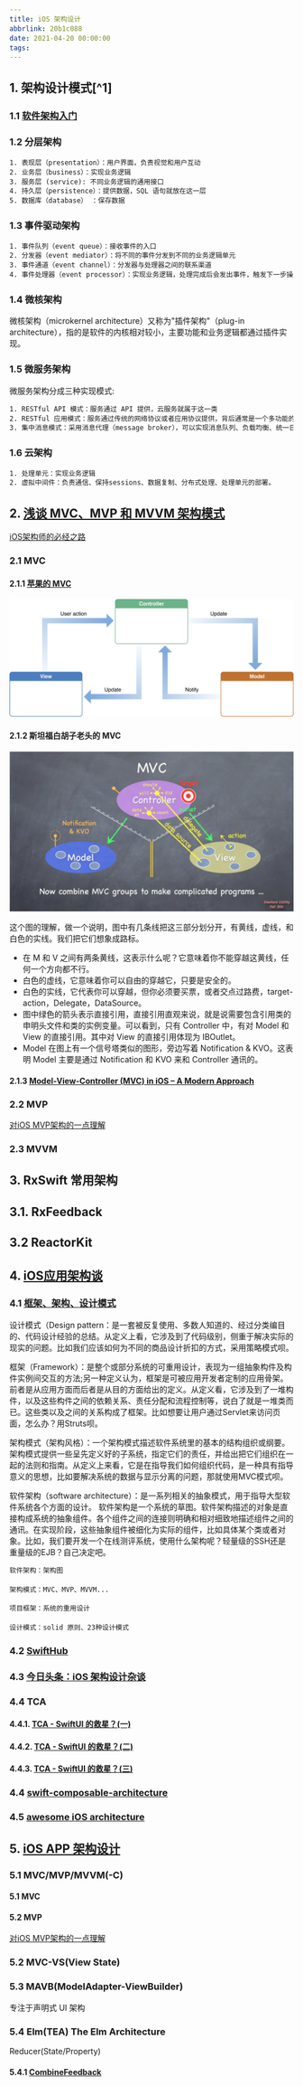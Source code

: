 ```yaml
---
title: iOS 架构设计
abbrlink: 20b1c088
date: 2021-04-20 00:00:00
tags:
---
```


## 1. 架构设计模式[^1]

### 1.1 [软件架构入门](http://www.ruanyifeng.com/blog/2016/09/software-architecture.html)

### 1.2 分层架构

```txt
1. 表现层（presentation）：用户界面，负责视觉和用户互动
2. 业务层（business）：实现业务逻辑
3. 服务层 (service): 不同业务逻辑的通用接口
4. 持久层（persistence）：提供数据，SQL 语句就放在这一层
5. 数据库（database） ：保存数据
```

### 1.3 事件驱动架构

```txt
1. 事件队列（event queue）：接收事件的入口
2. 分发器（event mediator）：将不同的事件分发到不同的业务逻辑单元
3. 事件通道（event channel）：分发器与处理器之间的联系渠道
4. 事件处理器（event processor）：实现业务逻辑，处理完成后会发出事件，触发下一步操作
```

### 1.4 微核架构

微核架构（microkernel architecture）又称为"插件架构"（plug-in architecture），指的是软件的内核相对较小，主要功能和业务逻辑都通过插件实现。

### 1.5 微服务架构

微服务架构分成三种实现模式:

```txt
1. RESTful API 模式：服务通过 API 提供，云服务就属于这一类
2. RESTful 应用模式：服务通过传统的网络协议或者应用协议提供，背后通常是一个多功能的应用程序，常见于企业内部
3. 集中消息模式：采用消息代理（message broker），可以实现消息队列、负载均衡、统一日志和异常处理，缺点是会出现单点失败，消息代理可能要做成集群
```

### 1.6 云架构

```txt
1. 处理单元：实现业务逻辑
2. 虚拟中间件：负责通信、保持sessions、数据复制、分布式处理、处理单元的部署。
```

## 2. [浅谈 MVC、MVP 和 MVVM 架构模式](https://draveness.me/mvx/)

[iOS架构师的必经之路](https://juejin.cn/post/6844903573189312525)

### 2.1 MVC

#### 2.1.1 [苹果的 MVC](https://developer.apple.com/library/archive/documentation/General/Conceptual/DevPedia-CocoaCore/MVC.html)

![ios 的 MVC](./resources/../Resources/model_view_controller_2x.png)

#### 2.1.2 斯坦福白胡子老头的 MVC

![斯坦福白胡子老头的 MVC](./Resources/MVC_Stanford.webp)

这个图的理解，做一个说明，图中有几条线把这三部分划分开，有黄线，虚线，和白色的实线。我们把它们想象成路标。

* 在 M 和 V 之间有两条黄线，这表示什么呢？它意味着你不能穿越这黄线，任何一个方向都不行。
* 白色的虚线，它意味着你可以自由的穿越它，只要是安全的。
* 白色的实线，它代表你可以穿越，但你必须要买票，或者交点过路费，target-action，Delegate，DataSource。
* 图中绿色的箭头表示直接引用，直接引用直观来说，就是说需要包含引用类的申明头文件和类的实例变量。可以看到，只有 Controller 中，有对 Model 和 View 的直接引用。其中对 View 的直接引用体现为 IBOutlet。
* Model 在图上有一个信号塔类似的图形，旁边写着 Notification & KVO。这表明 Model 主要是通过 Notification 和 KVO 来和 Controller 通讯的。

#### 2.1.3 [Model-View-Controller (MVC) in iOS – A Modern Approach](https://www.kodeco.com/1000705-model-view-controller-mvc-in-ios-a-modern-approach)

### 2.2 MVP

[对iOS MVP架构的一点理解](https://juejin.cn/post/6844903857022058509)

### 2.3 MVVM

## 3. RxSwift 常用架构

## 3.1. RxFeedback

## 3.2 ReactorKit

## 4. [iOS应用架构谈](https://casatwy.com/iosying-yong-jia-gou-tan-kai-pian.html)

### 4.1 [框架、架构、设计模式](https://blog.csdn.net/CillyB/article/details/79464339?utm_source=blogxgwz7&utm_medium=distribute.pc_relevant.none-task-blog-baidujs_title-0&spm=1001.2101.3001.4242)

设计模式（Design pattern：是一套被反复使用、多数人知道的、经过分类编目的、代码设计经验的总结。从定义上看，它涉及到了代码级别，侧重于解决实际的现实的问题。比如我们应该如何为不同的商品设计折扣的方式，采用策略模式呗。

框架（Framework）：是整个或部分系统的可重用设计，表现为一组抽象构件及构件实例间交互的方法;另一种定义认为，框架是可被应用开发者定制的应用骨架。前者是从应用方面而后者是从目的方面给出的定义。从定义看，它涉及到了一堆构件，以及这些构件之间的依赖关系、责任分配和流程控制等，说白了就是一堆类而已。这些类以及之间的关系构成了框架。比如想要让用户通过Servlet来访问页面，怎么办？用Struts呗。

架构模式（架构风格）：一个架构模式描述软件系统里的基本的结构组织或纲要。架构模式提供一些呈先定义好的子系统，指定它们的责任，并给出把它们组织在一起的法则和指南。从定义上来看，它是在指导我们如何组织代码，是一种具有指导意义的思想，比如要解决系统的数据与显示分离的问题，那就使用MVC模式呗。

软件架构（software architecture）：是一系列相关的抽象模式，用于指导大型软件系统各个方面的设计。 软件架构是一个系统的草图。软件架构描述的对象是直接构成系统的抽象组件。各个组件之间的连接则明确和相对细致地描述组件之间的通讯。在实现阶段，这些抽象组件被细化为实际的组件，比如具体某个类或者对象。比如，我们要开发一个在线测评系统，使用什么架构呢？轻量级的SSH还是重量级的EJB？自己决定吧。

```txt
软件架构：架构图

架构模式：MVC、MVP、MVVM...

项目框架：系统的重用设计

设计模式：solid 原则、23种设计模式
```

### 4.2 [SwiftHub](https://github.com/khoren93/SwiftHub)

### 4.3 [今日头条：iOS 架构设计杂谈](https://juejin.cn/post/6844903623252525064)

### 4.4 TCA

#### 4.4.1. [TCA - SwiftUI 的救星？(一)](https://juejin.cn/post/7046951315565445157)

#### 4.4.2. [TCA - SwiftUI 的救星？(二)](https://onevcat.com/2021/12/tca-2/)

#### 4.4.3. [TCA - SwiftUI 的救星？(三)](https://onevcat.com/2022/03/tca-3/)

### 4.4 [swift-composable-architecture](https://github.com/pointfreeco/swift-composable-architecture?utm_source=gold_browser_extension)

### 4.5 [awesome iOS architecture](https://github.com/onmyway133/awesome-ios-architecture#data-source)

## 5. [iOS APP 架构设计](https://juejin.cn/post/6981699887549120548#heading-3)

### 5.1 MVC/MVP/MVVM(-C)

#### 5.1 MVC

#### 5.2 MVP

[对iOS MVP架构的一点理解](https://juejin.cn/post/6844903857022058509)

### 5.2 MVC-VS(View State)

### 5.3 MAVB(ModelAdapter-ViewBuilder)

专注于声明式 UI 架构

### 5.4 Elm(TEA) The Elm Architecture

Reducer(State/Property)

#### 5.4.1 [CombineFeedback](https://github.com/sergdort/CombineFeedback)
